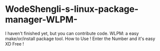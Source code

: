 # WodeShengli-s-linux-package-manager-WLPM-
I haven't finished yet, but you can contribute code.
WLPM:
a easy make/or/install package tool.
How to Use !
Enter the Number and it's easy XD
Free !
